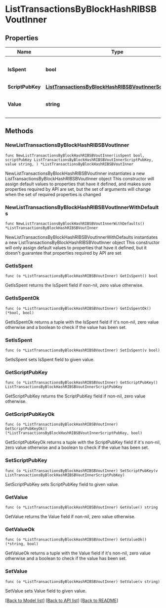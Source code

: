 # ListTransactionsByBlockHashRIBSBVoutInner

## Properties

Name | Type | Description | Notes
------------ | ------------- | ------------- | -------------
**IsSpent** | **bool** | Defines whether the output is spent or not. | 
**ScriptPubKey** | [**ListTransactionsByBlockHashRIBSBVoutInnerScriptPubKey**](ListTransactionsByBlockHashRIBSBVoutInnerScriptPubKey.md) |  | 
**Value** | **string** | Represents the sent/received amount. | 

## Methods

### NewListTransactionsByBlockHashRIBSBVoutInner

`func NewListTransactionsByBlockHashRIBSBVoutInner(isSpent bool, scriptPubKey ListTransactionsByBlockHashRIBSBVoutInnerScriptPubKey, value string, ) *ListTransactionsByBlockHashRIBSBVoutInner`

NewListTransactionsByBlockHashRIBSBVoutInner instantiates a new ListTransactionsByBlockHashRIBSBVoutInner object
This constructor will assign default values to properties that have it defined,
and makes sure properties required by API are set, but the set of arguments
will change when the set of required properties is changed

### NewListTransactionsByBlockHashRIBSBVoutInnerWithDefaults

`func NewListTransactionsByBlockHashRIBSBVoutInnerWithDefaults() *ListTransactionsByBlockHashRIBSBVoutInner`

NewListTransactionsByBlockHashRIBSBVoutInnerWithDefaults instantiates a new ListTransactionsByBlockHashRIBSBVoutInner object
This constructor will only assign default values to properties that have it defined,
but it doesn't guarantee that properties required by API are set

### GetIsSpent

`func (o *ListTransactionsByBlockHashRIBSBVoutInner) GetIsSpent() bool`

GetIsSpent returns the IsSpent field if non-nil, zero value otherwise.

### GetIsSpentOk

`func (o *ListTransactionsByBlockHashRIBSBVoutInner) GetIsSpentOk() (*bool, bool)`

GetIsSpentOk returns a tuple with the IsSpent field if it's non-nil, zero value otherwise
and a boolean to check if the value has been set.

### SetIsSpent

`func (o *ListTransactionsByBlockHashRIBSBVoutInner) SetIsSpent(v bool)`

SetIsSpent sets IsSpent field to given value.


### GetScriptPubKey

`func (o *ListTransactionsByBlockHashRIBSBVoutInner) GetScriptPubKey() ListTransactionsByBlockHashRIBSBVoutInnerScriptPubKey`

GetScriptPubKey returns the ScriptPubKey field if non-nil, zero value otherwise.

### GetScriptPubKeyOk

`func (o *ListTransactionsByBlockHashRIBSBVoutInner) GetScriptPubKeyOk() (*ListTransactionsByBlockHashRIBSBVoutInnerScriptPubKey, bool)`

GetScriptPubKeyOk returns a tuple with the ScriptPubKey field if it's non-nil, zero value otherwise
and a boolean to check if the value has been set.

### SetScriptPubKey

`func (o *ListTransactionsByBlockHashRIBSBVoutInner) SetScriptPubKey(v ListTransactionsByBlockHashRIBSBVoutInnerScriptPubKey)`

SetScriptPubKey sets ScriptPubKey field to given value.


### GetValue

`func (o *ListTransactionsByBlockHashRIBSBVoutInner) GetValue() string`

GetValue returns the Value field if non-nil, zero value otherwise.

### GetValueOk

`func (o *ListTransactionsByBlockHashRIBSBVoutInner) GetValueOk() (*string, bool)`

GetValueOk returns a tuple with the Value field if it's non-nil, zero value otherwise
and a boolean to check if the value has been set.

### SetValue

`func (o *ListTransactionsByBlockHashRIBSBVoutInner) SetValue(v string)`

SetValue sets Value field to given value.



[[Back to Model list]](../README.md#documentation-for-models) [[Back to API list]](../README.md#documentation-for-api-endpoints) [[Back to README]](../README.md)


